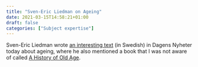 ```yaml
---
title: "Sven-Eric Liedman on Ageing"
date: 2021-03-15T14:58:21+01:00
draft: false
categories: ["Subject expertise"]
---
```


Sven-Eric Liedman wrote [an interesting text](/pdfs/sven-eric-liedman-om-att-aldras.pdf) (in Swedish) in Dagens Nyheter today about ageing, where he also mentioned a book that I was not aware of called [A History of Old Age](https://archive.fo/bpa8M).

